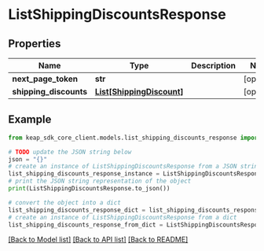 # ListShippingDiscountsResponse


## Properties

Name | Type | Description | Notes
------------ | ------------- | ------------- | -------------
**next_page_token** | **str** |  | [optional] 
**shipping_discounts** | [**List[ShippingDiscount]**](ShippingDiscount.md) |  | [optional] 

## Example

```python
from keap_sdk_core_client.models.list_shipping_discounts_response import ListShippingDiscountsResponse

# TODO update the JSON string below
json = "{}"
# create an instance of ListShippingDiscountsResponse from a JSON string
list_shipping_discounts_response_instance = ListShippingDiscountsResponse.from_json(json)
# print the JSON string representation of the object
print(ListShippingDiscountsResponse.to_json())

# convert the object into a dict
list_shipping_discounts_response_dict = list_shipping_discounts_response_instance.to_dict()
# create an instance of ListShippingDiscountsResponse from a dict
list_shipping_discounts_response_from_dict = ListShippingDiscountsResponse.from_dict(list_shipping_discounts_response_dict)
```
[[Back to Model list]](../README.md#documentation-for-models) [[Back to API list]](../README.md#documentation-for-api-endpoints) [[Back to README]](../README.md)


